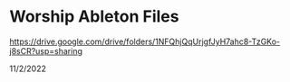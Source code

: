# Worship Ableton Files

https://drive.google.com/drive/folders/1NFQhjQqUrjgfJyH7ahc8-TzGKo-j8sCR?usp=sharing

11/2/2022
